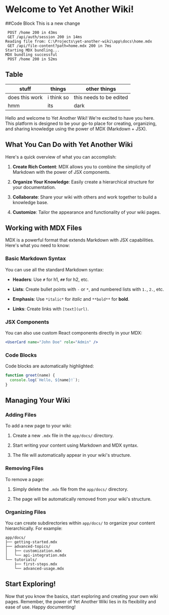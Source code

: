 # Welcome to Yet Another Wiki\!

\#\#Code Block  This is a new change

```text
 POST /home 200 in 43ms
 GET /api/auth/session 200 in 14ms
Reading file from: C:\Projects\yet-another-wiki\app\docs\home.mdx
 GET /api/file-content?path=home.mdx 200 in 7ms
Starting MDX bundling...
MDX bundling successful
 POST /home 200 in 52ms
```

## Table

|stuff|things|other things|
|---|---|---|
|does this work|i think so|this needs to be edited|
|hmm|its|dark|

Hello and welcome to Yet Another Wiki\! We\'re excited to have you here\. This platform is designed to be your go\-to place for creating\, organizing\, and sharing knowledge using the power of MDX \(Markdown \+ JSX\)\.

## What You Can Do with Yet Another Wiki

Here\'s a quick overview of what you can accomplish\:

1. **Create Rich Content**\: MDX allows you to combine the simplicity of Markdown with the power of JSX components\.

2. **Organize Your Knowledge**\: Easily create a hierarchical structure for your documentation\.

3. **Collaborate**\: Share your wiki with others and work together to build a knowledge base\.

4. **Customize**\: Tailor the appearance and functionality of your wiki pages\.

## Working with MDX Files

MDX is a powerful format that extends Markdown with JSX capabilities\. Here\'s what you need to know\:

### Basic Markdown Syntax

You can use all the standard Markdown syntax\:

- **Headers**\: Use `#` for h1\, `##` for h2\, etc\.

- **Lists**\: Create bullet points with `-` or `*`\, and numbered lists with `1.`\, `2.`\, etc\.

- **Emphasis**\: Use `*italic*` for _italic_ and `**bold**` for **bold**\.

- **Links**\: Create links with `[text](url)`\.

### JSX Components

You can also use custom React components directly in your MDX\:

```jsx
<UserCard name="John Doe" role="Admin" />
```

### Code Blocks

Code blocks are automatically highlighted\:

```javascript
function greet(name) {
  console.log(`Hello, ${name}!`);
}
```

## Managing Your Wiki

### Adding Files

To add a new page to your wiki\:

1. Create a new `.mdx` file in the `app/docs/` directory\.

2. Start writing your content using Markdown and MDX syntax\.

3. The file will automatically appear in your wiki\'s structure\.

### Removing Files

To remove a page\:

1. Simply delete the `.mdx` file from the `app/docs/` directory\.

2. The page will be automatically removed from your wiki\'s structure\.

### Organizing Files

You can create subdirectories within `app/docs/` to organize your content hierarchically\. For example\:

```plaintext
app/docs/
├── getting-started.mdx
├── advanced-topics/
│   ├── customization.mdx
│   └── api-integration.mdx
└── tutorials/
    ├── first-steps.mdx
    └── advanced-usage.mdx
```

## Start Exploring\!

Now that you know the basics\, start exploring and creating your own wiki pages\. Remember\, the power of Yet Another Wiki lies in its flexibility and ease of use\. Happy documenting\!